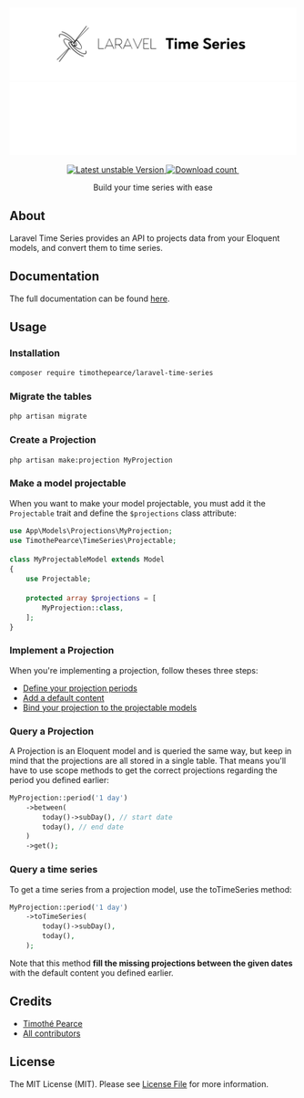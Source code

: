 ![Logo](./static/logo.svg#gh-light-mode-only)![Logo](./static/logo_white.svg#gh-dark-mode-only)

<p align="center">
<a href="https://packagist.org/packages/timothepearce/laravel-time-series">
    <img src="http://poser.pugx.org/timothepearce/laravel-time-series/v/unstable" alt="Latest unstable Version" />
</a>

<a href="https://packagist.org/packages/timothepearce/laravel-time-series">
    <img src="http://poser.pugx.org/timothepearce/laravel-time-series/downloads" alt="Download count" />
</a>

<a href="https://github.com/timothepearce/laravel-time-series/actions/workflows/run-tests.yml">
    <img src="https://github.com/timothepearce/laravel-time-series/actions/workflows/run-tests.yml/badge.svg" alt="">
</a>
</p>

<p align="center">
Build your time series with ease
</p>

## About

Laravel Time Series provides an API to projects data from your Eloquent models, and convert them to time series.

## Documentation

The full documentation can be found [here](https://timothepearce.github.io/laravel-time-series-docs).

## Usage

### Installation

```bash
composer require timothepearce/laravel-time-series
```

### Migrate the tables

```bash
php artisan migrate
```

### Create a Projection

```bash
php artisan make:projection MyProjection
```

### Make a model projectable

When you want to make your model projectable, you must add it the `Projectable` trait and define the `$projections` class attribute:

```php
use App\Models\Projections\MyProjection;
use TimothePearce\TimeSeries\Projectable;

class MyProjectableModel extends Model
{
    use Projectable;

    protected array $projections = [
        MyProjection::class,
    ];
}
```

### Implement a Projection

When you're implementing a projection, follow theses three steps:
* [Define your projection periods](https://timothepearce.github.io/laravel-time-series-docs/getting-started/implement-a-projection#define-your-projection-periods)
* [Add a default content](https://timothepearce.github.io/laravel-time-series-docs/getting-started/implement-a-projection#define-the-default-content-of-your-projection)
* [Bind your projection to the projectable models](https://timothepearce.github.io/laravel-time-series-docs/getting-started/implement-a-projection#implement-the-binding)

### Query a Projection

A Projection is an Eloquent model and is queried the same way, but keep in mind that the projections are all stored in a single table.
That means you'll have to use scope methods to get the correct projections regarding the period you defined earlier:

```php
MyProjection::period('1 day')
    ->between(
        today()->subDay(), // start date
        today(), // end date
    )
    ->get();
```

### Query a time series

To get a time series from a projection model, use the toTimeSeries method:

```php
MyProjection::period('1 day')
    ->toTimeSeries(
        today()->subDay(),
        today(),
    );
```

Note that this method **fill the missing projections between the given dates** with the default content you defined earlier.

## Credits

- [Timothé Pearce](https://github.com/timothepearce)
- [All contributors](https://github.com/timothepearce/laravel-time-series/contributors)

## License

The MIT License (MIT). Please see [License File](LICENSE.md) for more information.
